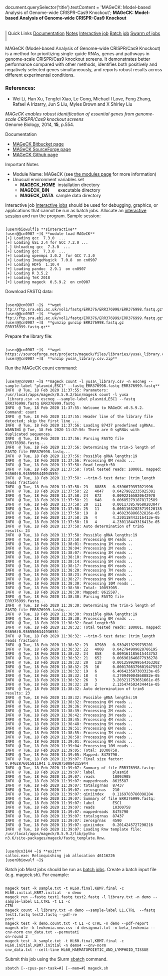 

document.querySelector('title').textContent = 'MAGeCK: Model-based Analysis of Genome-wide CRISPR-Cas9 Knockout';
**MAGeCK: Model-based Analysis of Genome-wide CRISPR-Cas9 Knockout**


|  |
| --- |
| 
Quick Links
[Documentation](#doc)
[Notes](#notes)
[Interactive job](#int) 
[Batch job](#sbatch) 
[Swarm of jobs](#swarm) 
 |



MAGeCK (Model-based Analysis of Genome-wide CRISPR/Cas9 Knockout) is a method for prioritizing
single-guide RNAs, genes and pathways in genome-scale CRISPR/Cas9 knockout screens. It demonstrates better performance compared with other methods, identifies both positively and negatively selected genes
simultaneously, and reports robust results across different experimental conditions.



### References:


* Wei Li, Han Xu, Tengfei Xiao, Le Cong, Michael I Love, Feng Zhang, Rafael A Irizarry, Jun S Liu, Myles Brown and X Shirley Liu   

 *MAGeCK enables robust identification of essential
genes from genome-scale CRISPR/Cas9 knockout
screens*  
 Genome Biology, 2014, **15**, p.554.


Documentation
* [MAGeCK Bitbucket page](https://bitbucket.org/liulab/mageck/src/master/)
* [MAGeCK SourceForge page](https://sourceforge.net/p/mageck/wiki/Home/)
* [MAGeCK Github page](https://github.com/liulab-dfci/MAGeCK)


Important Notes
* Module Name: MAGeCK (see [the modules page](https://hpc.nih.gov/apps/modules.html) for more information)
* Unusual environment variables set
	+ **MAGECK\_HOME**  installation directory
	+ **MAGECK\_BIN**       executable directory
	+ **MAGECK\_DATA**  sample data directory



Interactive job
[Interactive jobs](/docs/userguide.html#int) should be used for debugging, graphics, or applications that cannot be run as batch jobs.
Allocate an [interactive session](/docs/userguide.html#int) and run the program. Sample session:



```

[user@biowulf]$ **sinteractive** 
[user@@cn0907 ~]$ **module load MAGeCK**
[+] Loading gcc  7.3.0  ...
[+] Loading GSL 2.4 for GCC 7.2.0 ...
[-] Unloading gcc  7.3.0  ...
[+] Loading gcc  7.3.0  ...
[+] Loading openmpi 3.0.2  for GCC 7.3.0
[+] Loading ImageMagick  7.0.8  on cn0907
[+] Loading HDF5  1.10.4
[+] Loading pandoc  2.9.1  on cn0907
[+] Loading R 3.5.2
[+] Loading TeX 2018
[+] Loading mageck  0.5.9.2  on cn0907

```

Download FASTQ data: 

```

[user@@cn0907 ~]$  **wget ftp://ftp.sra.ebi.ac.uk/vol1/fastq/ERR376/ERR376998/ERR376998.fastq.gz** 
[user@@cn0907 ~]$  **wget ftp://ftp.sra.ebi.ac.uk/vol1/fastq/ERR376/ERR376999/ERR376999.fastq.gz** 
[user@@cn0907 ~]$  **gunzip gunzip ERR376998.fastq.gz ERR376999.fastq.gz** 

```

Prepare the library file:

```

[user@@cn0907 ~]$  **wget https://sourceforge.net/projects/mageck/files/libraries/yusa\_library.csv.zip** 
[user@@cn0907 ~]$  **unzip yusa\_library.csv.zip** 

```

Run the MAGeCK count command: 

```

[user@@cn0907 ~]$ **mageck count -l yusa\_library.csv -n escneg --sample-label "plasmid,ESC1" --fastq ERR376998.fastq ERR376999.fastq** 
INFO  @ Tue, 18 Feb 2020 11:37:55: Parameters: /usr/local/apps/mageck/0.5.9.2/bin/mageck count -l yusa
_library.csv -n escneg --sample-label plasmid,ESC1 --fastq ERR376998.fastq ERR376999.fastq
INFO  @ Tue, 18 Feb 2020 11:37:55: Welcome to MAGeCK v0.5.9.2. Command: count
INFO  @ Tue, 18 Feb 2020 11:37:55: Header line of the library file detected; skip the first line ...
INFO  @ Tue, 18 Feb 2020 11:37:56: Loading 87437 predefined sgRNAs.
WARNING @ Tue, 18 Feb 2020 11:37:56: There are 0 sgRNAs with duplicated sequences.
INFO  @ Tue, 18 Feb 2020 11:37:56: Parsing FASTQ file ERR376998.fastq...
INFO  @ Tue, 18 Feb 2020 11:37:56: Determining the trim-5 length of FASTQ file ERR376998.fastq...
INFO  @ Tue, 18 Feb 2020 11:37:56: Possible gRNA lengths:19
INFO  @ Tue, 18 Feb 2020 11:37:56: Processing 0M reads ...
INFO  @ Tue, 18 Feb 2020 11:37:58: Read length:50
INFO  @ Tue, 18 Feb 2020 11:37:58: Total tested reads: 100001, mapped: 94560(0.945590544094559)
INFO  @ Tue, 18 Feb 2020 11:37:58: --trim-5 test data: (trim_length reads fraction)
INFO  @ Tue, 18 Feb 2020 11:37:58: 23   88855   0.9396679357021996
INFO  @ Tue, 18 Feb 2020 11:37:58: 22   4047    0.04279822335025381
INFO  @ Tue, 18 Feb 2020 11:37:58: 24   872     0.00922165820642978
INFO  @ Tue, 18 Feb 2020 11:37:58: 21   648     0.006852791878172589
INFO  @ Tue, 18 Feb 2020 11:37:58: 20   111     0.0011738578680203047
INFO  @ Tue, 18 Feb 2020 11:37:58: 25   11      0.00011632825719120135
INFO  @ Tue, 18 Feb 2020 11:37:58: 19   8       8.460236886632826e-05
INFO  @ Tue, 18 Feb 2020 11:37:58: 26   4       4.230118443316413e-05
INFO  @ Tue, 18 Feb 2020 11:37:58: 18   4       4.230118443316413e-05
INFO  @ Tue, 18 Feb 2020 11:37:58: Auto determination of trim5 results: 23
INFO  @ Tue, 18 Feb 2020 11:37:58: Possible gRNA lengths:19
INFO  @ Tue, 18 Feb 2020 11:37:58: Processing 0M reads ..
INFO  @ Tue, 18 Feb 2020 11:38:01: Processing 1M reads ..
INFO  @ Tue, 18 Feb 2020 11:38:04: Processing 2M reads ..
INFO  @ Tue, 18 Feb 2020 11:38:07: Processing 3M reads ..
INFO  @ Tue, 18 Feb 2020 11:38:10: Processing 4M reads ..
INFO  @ Tue, 18 Feb 2020 11:38:14: Processing 5M reads ..
INFO  @ Tue, 18 Feb 2020 11:38:17: Processing 6M reads ..
INFO  @ Tue, 18 Feb 2020 11:38:20: Processing 7M reads ..
INFO  @ Tue, 18 Feb 2020 11:38:23: Processing 8M reads ..
INFO  @ Tue, 18 Feb 2020 11:38:27: Processing 9M reads ..
INFO  @ Tue, 18 Feb 2020 11:38:30: Processing 10M reads ..
INFO  @ Tue, 18 Feb 2020 11:38:30: Total: 10093905.
INFO  @ Tue, 18 Feb 2020 11:38:30: Mapped: 8615587.
INFO  @ Tue, 18 Feb 2020 11:38:30: Parsing FASTQ file ERR376999.fastq...
INFO  @ Tue, 18 Feb 2020 11:38:30: Determining the trim-5 length of FASTQ file ERR376999.fastq...
INFO  @ Tue, 18 Feb 2020 11:38:30: Possible gRNA lengths:19
INFO  @ Tue, 18 Feb 2020 11:38:30: Processing 0M reads ...
INFO  @ Tue, 18 Feb 2020 11:38:32: Read length:50
INFO  @ Tue, 18 Feb 2020 11:38:32: Total tested reads: 100001, mapped: 93656(0.936550634493655)
INFO  @ Tue, 18 Feb 2020 11:38:32: --trim-5 test data: (trim_length reads fraction)
INFO  @ Tue, 18 Feb 2020 11:38:32: 23   87989   0.9394913299735201
INFO  @ Tue, 18 Feb 2020 11:38:32: 22   4008    0.042794909028786195
INFO  @ Tue, 18 Feb 2020 11:38:32: 24   858     0.009161185615443752
INFO  @ Tue, 18 Feb 2020 11:38:32: 21   652     0.006961646877936278
INFO  @ Tue, 18 Feb 2020 11:38:32: 20   118     0.0012599299564363202
INFO  @ Tue, 18 Feb 2020 11:38:32: 25   16      0.00017083796019475527
INFO  @ Tue, 18 Feb 2020 11:38:32: 19   6       6.406423507303323e-05
INFO  @ Tue, 18 Feb 2020 11:38:32: 18   4       4.270949004868882e-05
INFO  @ Tue, 18 Feb 2020 11:38:32: 26   3       3.203211753651661e-05
INFO  @ Tue, 18 Feb 2020 11:38:32: 28   2       2.135474502434441e-05
INFO  @ Tue, 18 Feb 2020 11:38:32: Auto determination of trim5 results: 23
INFO  @ Tue, 18 Feb 2020 11:38:32: Possible gRNA lengths:19
INFO  @ Tue, 18 Feb 2020 11:38:32: Processing 0M reads ..
INFO  @ Tue, 18 Feb 2020 11:38:36: Processing 1M reads ..
INFO  @ Tue, 18 Feb 2020 11:38:39: Processing 2M reads ..
INFO  @ Tue, 18 Feb 2020 11:38:42: Processing 3M reads ..
INFO  @ Tue, 18 Feb 2020 11:38:45: Processing 4M reads ..
INFO  @ Tue, 18 Feb 2020 11:38:48: Processing 5M reads ..
INFO  @ Tue, 18 Feb 2020 11:38:51: Processing 6M reads ..
INFO  @ Tue, 18 Feb 2020 11:38:55: Processing 7M reads ..
INFO  @ Tue, 18 Feb 2020 11:38:58: Processing 8M reads ..
INFO  @ Tue, 18 Feb 2020 11:39:01: Processing 9M reads ..
INFO  @ Tue, 18 Feb 2020 11:39:04: Processing 10M reads ..
INFO  @ Tue, 18 Feb 2020 11:39:05: Total: 10300758.
INFO  @ Tue, 18 Feb 2020 11:39:05: Mapped: 8475790.
INFO  @ Tue, 18 Feb 2020 11:39:07: Final size factor: 0.9462876015811941 1.0920750084215944
INFO  @ Tue, 18 Feb 2020 11:39:07: Summary of file ERR376998.fastq:
INFO  @ Tue, 18 Feb 2020 11:39:07: label        plasmid
INFO  @ Tue, 18 Feb 2020 11:39:07: reads        10093905
INFO  @ Tue, 18 Feb 2020 11:39:07: mappedreads  8615587
INFO  @ Tue, 18 Feb 2020 11:39:07: totalsgrnas  87437
INFO  @ Tue, 18 Feb 2020 11:39:07: zerosgrnas   210
INFO  @ Tue, 18 Feb 2020 11:39:07: giniindex    0.1169783786098284
INFO  @ Tue, 18 Feb 2020 11:39:07: Summary of file ERR376999.fastq:
INFO  @ Tue, 18 Feb 2020 11:39:07: label        ESC1
INFO  @ Tue, 18 Feb 2020 11:39:07: reads        10300758
INFO  @ Tue, 18 Feb 2020 11:39:07: mappedreads  8475790
INFO  @ Tue, 18 Feb 2020 11:39:07: totalsgrnas  87437
INFO  @ Tue, 18 Feb 2020 11:39:07: zerosgrnas   4590
INFO  @ Tue, 18 Feb 2020 11:39:07: giniindex    0.2014245727290216
INFO  @ Tue, 18 Feb 2020 11:39:07: Loading Rnw template file: /usr/local/apps/mageck/0.5.9.2/lib/pytho
n3.6/site-packages/mageck/fastq_template.Rnw.

```


```

[user@cn3144 ~]$ **exit**
salloc.exe: Relinquishing job allocation 46116226
[user@biowulf ~]$

```


Batch job
Most jobs should be run as [batch jobs](/docs/userguide.html#submit).
Create a batch input file (e.g. mageck.sh). For example:



```

mageck test -k sample.txt -t HL60.final,KBM7.final -c HL60.initial,KBM7.initial  -n demo
mageck run --fastq test1.fastq test2.fastq -l library.txt -n demo --sample-label L1,CTRL -t L1 -c 
CTRL
mageck count -l library.txt -n demo --sample-label L1,CTRL  --fastq test1.fastq test2.fastq --pdf-re
port
mageck test -k demo.count.txt -t L1 -c CTRL -n demo --pdf-report
mageck mle -k leukemia.new.csv -d designmat.txt -n beta_leukemia --cnv-norm cnv_data.txt --permutati
on-round 2
mageck test -k sample.txt -t HL60.final,KBM7.final -c HL60.initial,KBM7.initial -n demo4 --cnv-norm 
cnv_data.txt --cell-line HL60_HAEMATOPOIETIC_AND_LYMPHOID_TISSUE 

```

Submit this job using the Slurm [sbatch](/docs/userguide.html) command.



```
sbatch [--cpus-per-task=#] [--mem=#] mageck.sh
```







